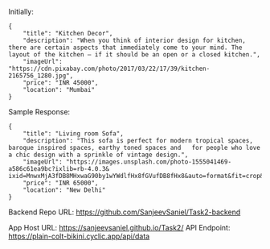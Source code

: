 Initially:

    {
        "title": "Kitchen Decor",
        "description": "When you think of interior design for kitchen, there are certain aspects that immediately come to your mind. The layout of the kitchen — if it should be an open or a closed kitchen.",
        "imageUrl": "https://cdn.pixabay.com/photo/2017/03/22/17/39/kitchen-2165756_1280.jpg",
        "price": "INR 45000",
        "location": "Mumbai"
    }

Sample Response:

    {
        "title": "Living room Sofa",
        "description": "This sofa is perfect for modern tropical spaces, baroque inspired spaces, earthy toned spaces and   for people who love a chic design with a sprinkle of vintage design.",
        "imageUrl": "https://images.unsplash.com/photo-1555041469-a586c61ea9bc?ixlib=rb-4.0.3&  ixid=MnwxMjA3fDB8MHxwaG90by1wYWdlfHx8fGVufDB8fHx8&auto=format&fit=crop&w=1770&q=80",
        "price": "INR 65000",
        "location": "New Delhi"
    }

Backend Repo URL: https://github.com/SanjeevSaniel/Task2-backend

App Host URL: https://sanjeevsaniel.github.io/Task2/
API Endpoint: https://plain-colt-bikini.cyclic.app/api/data
